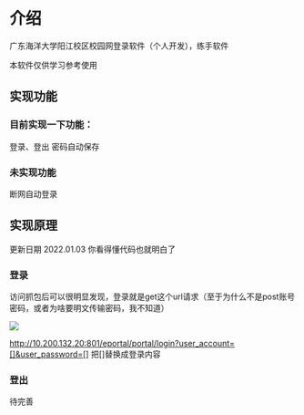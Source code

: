 # 介绍
广东海洋大学阳江校区校园网登录软件（个人开发），练手软件

本软件仅供学习参考使用

## 实现功能
### 目前实现一下功能：
登录、登出
密码自动保存

### 未实现功能
断网自动登录

## 实现原理
更新日期 2022.01.03
你看得懂代码也就明白了
### 登录
访问抓包后可以很明显发现，登录就是get这个url请求（至于为什么不是post账号密码，或者为啥要明文传输密码，我不知道）

![](https://gitee.com/liahnu/img/raw/master/img/202201031304949.png)

http://10.200.132.20:801/eportal/portal/login?user_account=[]&user_password=[]
把[]替换成登录内容



### 登出
待完善




